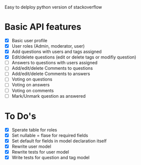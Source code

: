 Easy to delploy python version of stackoverflow

Basic API features
==================

- [x] Basic user profile
- [x] User roles (Admin, moderator, user)
- [x] Add questions with users and tags assigned
- [x] Edit/delete questions (edit or delete tags or modifiy question)
- [ ] Answers to questions with users assigned
- [ ] Add/edit/delete Comments to questions
- [ ] Add/edit/delete Comments to answers
- [ ] Voting on questions
- [ ] Voting on answers
- [ ] Voting on comments
- [ ] Mark/Unmark question as answered

To Do's
=======

- [x] Sperate table for roles
- [x] Set nullable = flase for required fields
- [x] Set default for fields in model declaration itself
- [x] Rewrite user model
- [x] Rewrite tests for user model
- [x] Write tests for question and tag model